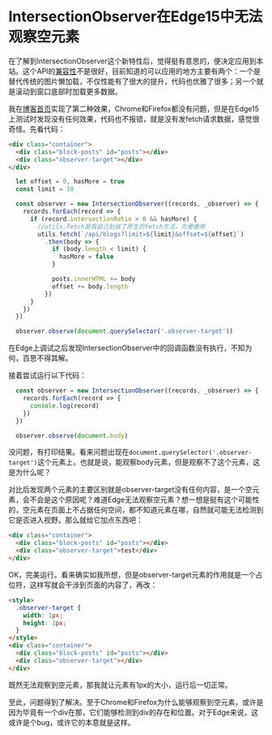 # IntersectionObserver在Edge15中无法观察空元素

在了解到IntersectionObserver这个新特性后，觉得挺有意思的，便决定应用到本站。这个API的[兼容性](https://caniuse.com/#search=IntersectionObserver)不是很好，目前知道的可以应用的地方主要有两个：一个是替代传统的图片懒加载，不仅性能有了很大的提升，代码也优雅了很多；另一个就是滚动到窗口底部时加载更多数据。

我在[博客首页](/blog)实现了第二种效果，Chrome和Firefox都没有问题，但是在Edge15上测试时发现没有任何效果，代码也不报错，就是没有发fetch请求数据，感觉很奇怪。先看代码：
```html
<div class="container">
  <div class="block-posts" id="posts"></div>
  <div class="observer-target"></div>
</div>
```
```js
  let offset = 0, hasMore = true
  const limit = 10

  const observer = new IntersectionObserver((records, _observer) => {
    records.forEach(record => {
      if (record.intersectionRatio > 0 && hasMore) {
        //utils.fetch是我自己封装了原生的fetch方法，方便使用
        utils.fetch(`/api/blogs?limit=${limit}&offset=${offset}`)
          .then(body => {
            if (body.length < limit) {
              hasMore = false
            }

            posts.innerHTML += body
            offset += body.length
          })
      }
    })
  })

  observer.observe(document.querySelector('.observer-target'))
```

在Edge上调试之后发现IntersectionObserver中的回调函数没有执行，不知为何，百思不得其解。

接着尝试运行以下代码：
```js
  const observer = new IntersectionObserver((records, _observer) => {
    records.forEach(record => {
      console.log(record)
    })
  })

  observer.observe(document.body)
```

没问题，有打印结果。看来问题出现在`document.querySelector('.observer-target')`这个元素上，也就是说，能观察body元素，但是观察不了这个元素，这是为什么呢？

对比后发现两个元素的主要区别就是observer-target没有任何内容，是一个空元素，会不会是这个原因呢？难道Edge无法观察空元素？想一想是挺有这个可能性的，空元素在页面上不占据任何空间，都不知道元素在哪，自然就可能无法检测到它是否进入视野。那么就给它加点东西吧：
```html
<div class="container">
  <div class="block-posts" id="posts"></div>
  <div class="observer-target">test</div>
</div>
```

OK，完美运行。看来确实如我所想，但是observer-target元素的作用就是一个占位符，这样写就会干涉到页面的内容了，再改：
```html
<style>
  .observer-target {
    width: 1px;
    height: 1px;
  }
</style>
<div class="container">
  <div class="block-posts" id="posts"></div>
  <div class="observer-target"></div>
</div>
```

既然无法观察到空元素，那我就让元素有1px的大小，运行后一切正常。

至此，问题得到了解决。至于Chrome和Firefox为什么能够观察到空元素，或许是因为毕竟有一个div在那，它们能够检测到div的存在和位置。对于Edge来说，这或许是个bug，或许它的本意就是这样。
